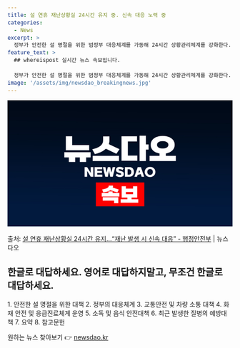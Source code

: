 ```yaml
---
title: 설 연휴 재난상황실 24시간 유지 중. 신속 대응 노력 중
categories:
  - News
excerpt: >
  정부가 안전한 설 명절을 위한 범정부 대응체계를 가동해 24시간 상황관리체계를 강화한다. 행정안전부는 국민이…
feature_text: >
  ## whereispost 실시간 뉴스 속보입니다.

  정부가 안전한 설 명절을 위한 범정부 대응체계를 가동해 24시간 상황관리체계를 강화한다. 행정안전부는 국민이…
image: '/assets/img/newsdao_breakingnews.jpg'
---
```


![뉴스다오 속보](/assets/img/newsdao_breakingnews.jpg)

<p>출처: <a href="https://newsdao.kr/3096" rel="dofollow">설 연휴 재난상황실 24시간 유지…“재난 발생 시 신속 대응” - 행정안전부</a> | 뉴스다오</p>

<h2 data-ke-size="size26">한글로 대답하세요. 영어로 대답하지말고, 무조건 한글로 대답하세요.</h2>
1. 안전한 설 명절을 위한 대책
2. 정부의 대응체계
3. 교통안전 및 차량 소통 대책
4. 화재 안전 및 응급진료체계 운영
5. 소독 및 음식 안전대책
6. 최근 발생한 질병의 예방대책
7. 요약
8. 참고문헌 

원하는 뉴스 찾아보기 👉 <a href="https://newsdao.kr" rel="dofollow">newsdao.kr</a>


